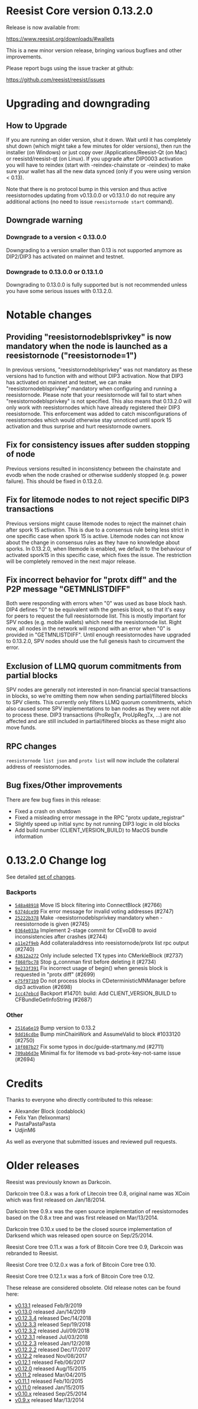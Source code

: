 Reesist Core version 0.13.2.0
==========================

Release is now available from:

  <https://www.reesist.org/downloads/#wallets>

This is a new minor version release, bringing various bugfixes and other improvements.

Please report bugs using the issue tracker at github:

  <https://github.com/reesist/reesist/issues>


Upgrading and downgrading
=========================

How to Upgrade
--------------

If you are running an older version, shut it down. Wait until it has completely
shut down (which might take a few minutes for older versions), then run the
installer (on Windows) or just copy over /Applications/Reesist-Qt (on Mac) or
reesistd/reesist-qt (on Linux). If you upgrade after DIP0003 activation you will
have to reindex (start with -reindex-chainstate or -reindex) to make sure
your wallet has all the new data synced (only if you were using version < 0.13).

Note that there is no protocol bump in this version and thus active reesistornodes
updating from v0.13.0.0 or v0.13.1.0 do not require any additional actions (no need to issue
`reesistornode start` command).

Downgrade warning
-----------------

### Downgrade to a version < 0.13.0.0

Downgrading to a version smaller than 0.13 is not supported anymore as DIP2/DIP3 has activated
on mainnet and testnet.

### Downgrade to 0.13.0.0 or 0.13.1.0

Downgrading to 0.13.0.0 is fully supported but is not recommended unless you have some serious issues with 0.13.2.0.

Notable changes
===============

Providing "reesistornodeblsprivkey" is now mandatory when the node is launched as a reesistornode ("reesistornode=1")
------------------------------------------------------------------------
In previous versions, "reesistornodeblsprivkey" was not mandatory as these versions had to function with and without DIP3
activation. Now that DIP3 has activated on mainnet and testnet, we can make "reesistornodeblsprivkey" mandatory when
configuring and running a reesistornode. Please note that your reesistornode will fail to start when "reesistornodeblsprivkey"
is not specified. This also means that 0.13.2.0 will only work with reesistornodes which have already registered their
DIP3 reesistornode. This enforcement was added to catch misconfigurations of reesistornodes which would otherwise stay
unnoticed until spork 15 activation and thus surprise and hurt reesistornode owners.

Fix for consistency issues after sudden stopping of node
--------------------------------------------------------
Previous versions resulted in inconsistency between the chainstate and evodb when the node crashed or otherwise suddenly
stopped (e.g. power failure). This should be fixed in 0.13.2.0. 

Fix for litemode nodes to not reject specific DIP3 transactions
---------------------------------------------------------------
Previous versions might cause litemode nodes to reject the mainnet chain after spork 15 activation. This is due to a
consensus rule being less strict in one specific case when spork 15 is active. Litemode nodes can not know about the
change in consensus rules as they have no knowledge about sporks. In 0.13.2.0, when litemode is enabled, we default to the
behaviour of activated spork15 in this specific case, which fixes the issue. The restriction will be completely removed
in the next major release.

Fix incorrect behavior for "protx diff" and the P2P message "GETMNLISTDIFF"
---------------------------------------------------------------------------
Both were responding with errors when "0" was used as base block hash. DIP4 defines "0" to be equivalent with the
genesis block, so that it's easy for peers to request the full reesistornode list.
This is mostly important for SPV nodes (e.g. mobile wallets) which need the reesistornode list. Right now, all nodes in
the network will respond with an error when "0" is provided in  "GETMNLISTDIFF". Until enough reesistornodes have upgraded
to 0.13.2.0, SPV nodes should use the full genesis hash to circumvent the error.

Exclusion of LLMQ quorum commitments from partial blocks
--------------------------------------------------------
SPV nodes are generally not interested in non-financial special transactions in blocks, so we're omitting them now when
sending partial/filtered blocks to SPV clients. This currently only filters LLMQ quorum commitments, which also caused
some SPV implementations to ban nodes as they were not able to process these. DIP3 transactions (ProRegTx, ProUpRegTx, ...)
are not affected and are still included in partial/filtered blocks as these might also move funds. 

RPC changes
-----------
`reesistornode list json` and `protx list` will now include the collateral address of reesistornodes.

Bug fixes/Other improvements
----------------------------
There are few bug fixes in this release:
- Fixed a crash on shutdown
- Fixed a misleading error message in the RPC "protx update_registrar"  
- Slightly speed up initial sync by not running DIP3 logic in old blocks
- Add build number (CLIENT_VERSION_BUILD) to MacOS bundle information 

 0.13.2.0 Change log
===================

See detailed [set of changes](https://github.com/reesist/reesist/compare/v0.13.1.0...reesist:v0.13.2.0).

### Backports

- [`548a48918`](https://github.com/reesist/reesist/commit/548a48918) Move IS block filtering into ConnectBlock (#2766)
- [`6374dce99`](https://github.com/reesist/reesist/commit/6374dce99) Fix error message for invalid voting addresses (#2747)
- [`25222b378`](https://github.com/reesist/reesist/commit/25222b378) Make -reesistornodeblsprivkey mandatory when -reesistornode is given (#2745)
- [`0364e033a`](https://github.com/reesist/reesist/commit/0364e033a) Implement 2-stage commit for CEvoDB to avoid inconsistencies after crashes (#2744)
- [`a11e2f9eb`](https://github.com/reesist/reesist/commit/a11e2f9eb) Add collateraladdress into reesistornode/protx list rpc output (#2740)
- [`43612a272`](https://github.com/reesist/reesist/commit/43612a272) Only include selected TX types into CMerkleBlock (#2737)
- [`f868fbc78`](https://github.com/reesist/reesist/commit/f868fbc78) Stop g_connman first before deleting it (#2734)
- [`9e233f391`](https://github.com/reesist/reesist/commit/9e233f391) Fix incorrect usage of begin() when genesis block is requested in "protx diff" (#2699)
- [`e75f971b9`](https://github.com/reesist/reesist/commit/e75f971b9) Do not process blocks in CDeterministicMNManager before dip3 activation (#2698)
- [`1cc47ebcd`](https://github.com/reesist/reesist/commit/1cc47ebcd) Backport #14701: build: Add CLIENT_VERSION_BUILD to CFBundleGetInfoString (#2687)

### Other

- [`2516a6e19`](https://github.com/reesist/reesist/commit/2516a6e19) Bump version to 0.13.2
- [`9dd16cdbe`](https://github.com/reesist/reesist/commit/9dd16cdbe) Bump minChainWork and AssumeValid to block #1033120 (#2750)
- [`18f087b27`](https://github.com/reesist/reesist/commit/18f087b27) Fix some typos in doc/guide-startmany.md (#2711)
- [`709ab6d3e`](https://github.com/reesist/reesist/commit/709ab6d3e) Minimal fix for litemode vs bad-protx-key-not-same issue (#2694)

Credits
=======

Thanks to everyone who directly contributed to this release:

- Alexander Block (codablock)
- Felix Yan (felixonmars)
- PastaPastaPasta
- UdjinM6

As well as everyone that submitted issues and reviewed pull requests.

Older releases
==============

Reesist was previously known as Darkcoin.

Darkcoin tree 0.8.x was a fork of Litecoin tree 0.8, original name was XCoin
which was first released on Jan/18/2014.

Darkcoin tree 0.9.x was the open source implementation of reesistornodes based on
the 0.8.x tree and was first released on Mar/13/2014.

Darkcoin tree 0.10.x used to be the closed source implementation of Darksend
which was released open source on Sep/25/2014.

Reesist Core tree 0.11.x was a fork of Bitcoin Core tree 0.9,
Darkcoin was rebranded to Reesist.

Reesist Core tree 0.12.0.x was a fork of Bitcoin Core tree 0.10.

Reesist Core tree 0.12.1.x was a fork of Bitcoin Core tree 0.12.

These release are considered obsolete. Old release notes can be found here:

- [v0.13.1](https://github.com/reesist/reesist/blob/master/doc/release-notes/reesist/release-notes-0.13.1.md) released Feb/9/2019
- [v0.13.0](https://github.com/reesist/reesist/blob/master/doc/release-notes/reesist/release-notes-0.13.0.md) released Jan/14/2019
- [v0.12.3.4](https://github.com/reesist/reesist/blob/master/doc/release-notes/reesist/release-notes-0.12.3.4.md) released Dec/14/2018
- [v0.12.3.3](https://github.com/reesist/reesist/blob/master/doc/release-notes/reesist/release-notes-0.12.3.3.md) released Sep/19/2018
- [v0.12.3.2](https://github.com/reesist/reesist/blob/master/doc/release-notes/reesist/release-notes-0.12.3.2.md) released Jul/09/2018
- [v0.12.3.1](https://github.com/reesist/reesist/blob/master/doc/release-notes/reesist/release-notes-0.12.3.1.md) released Jul/03/2018
- [v0.12.2.3](https://github.com/reesist/reesist/blob/master/doc/release-notes/reesist/release-notes-0.12.2.3.md) released Jan/12/2018
- [v0.12.2.2](https://github.com/reesist/reesist/blob/master/doc/release-notes/reesist/release-notes-0.12.2.2.md) released Dec/17/2017
- [v0.12.2](https://github.com/reesist/reesist/blob/master/doc/release-notes/reesist/release-notes-0.12.2.md) released Nov/08/2017
- [v0.12.1](https://github.com/reesist/reesist/blob/master/doc/release-notes/reesist/release-notes-0.12.1.md) released Feb/06/2017
- [v0.12.0](https://github.com/reesist/reesist/blob/master/doc/release-notes/reesist/release-notes-0.12.0.md) released Aug/15/2015
- [v0.11.2](https://github.com/reesist/reesist/blob/master/doc/release-notes/reesist/release-notes-0.11.2.md) released Mar/04/2015
- [v0.11.1](https://github.com/reesist/reesist/blob/master/doc/release-notes/reesist/release-notes-0.11.1.md) released Feb/10/2015
- [v0.11.0](https://github.com/reesist/reesist/blob/master/doc/release-notes/reesist/release-notes-0.11.0.md) released Jan/15/2015
- [v0.10.x](https://github.com/reesist/reesist/blob/master/doc/release-notes/reesist/release-notes-0.10.0.md) released Sep/25/2014
- [v0.9.x](https://github.com/reesist/reesist/blob/master/doc/release-notes/reesist/release-notes-0.9.0.md) released Mar/13/2014

